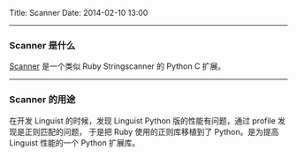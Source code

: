 Title: Scanner
Date: 2014-02-10 13:00

---
### Scanner 是什么
[Scanner](https://github.com/cuteio/scanner) 是一个类似 Ruby Stringscanner 的 Python C 扩展。

---
### Scanner 的用途
在开发 Linguist 的时候，发现 Linguist Python 版的性能有问题，通过 profile 发现是正则匹配的问题，
于是把 Ruby 使用的正则库移植到了 Python。是为提高 Linguist 性能的一个 Python 扩展库。

